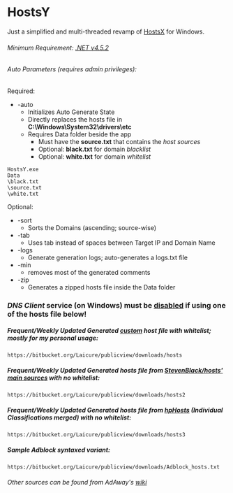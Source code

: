# HostsY
Just a simplified and multi-threaded revamp of [HostsX](http://github.com/Laicure/HostsX) for Windows.

###### Minimum Requirement: [.NET v4.5.2](https://www.microsoft.com/en-us/download/details.aspx?id=42642)

###### Auto Parameters (requires admin privileges):
Required:
* \-auto
	* Initializes Auto Generate State
	* Directly replaces the hosts file in **C:\\Windows\\System32\\drivers\\etc**
	* Requires Data folder beside the app
		* Must have the **source.txt** that contains the _host sources_
		* Optional: **black.txt** for domain _blacklist_
		* Optional: **white.txt** for domain _whitelist_
```
HostsY.exe
Data
\black.txt
\source.txt
\white.txt
```

Optional:
* \-sort
	* Sorts the Domains (ascending; source-wise)
* \-tab
	* Uses tab instead of spaces between Target IP and Domain Name
* \-logs
	* Generate generation logs; auto-generates a logs.txt file
* \-min
	* removes most of the generated comments
* \-zip
	* Generates a zipped hosts file inside the Data folder
	
### _DNS Client_ service (on Windows) must be [disabled](http://support.simpledns.com/kb/a61/disabling-the-windows-dns-client-service.aspx) if using one of the hosts file below!


##### Frequent/Weekly Updated Generated [custom](https://github.com/Laicure/HostsY/blob/master/sources.md#custom-hosts-files-sources-and-whitelist) host file _with whitelist_; mostly for my personal usage:
```
https://bitbucket.org/Laicure/publicview/downloads/hosts
```
##### Frequent/Weekly Updated Generated hosts file from [StevenBlack/hosts' main sources](https://github.com/StevenBlack/hosts/tree/master/data) _with no whitelist_:
```
https://bitbucket.org/Laicure/publicview/downloads/hosts2
```
##### Frequent/Weekly Updated Generated hosts file from [hpHosts](https://hosts-file.net/?s=Download) (Individual Classifications merged) _with no whitelist_:
```
https://bitbucket.org/Laicure/publicview/downloads/hosts3
```
##### Sample Adblock syntaxed variant:
```
https://bitbucket.org/Laicure/publicview/downloads/Adblock_hosts.txt
```
###### Other sources can be found from AdAway's [wiki](https://github.com/AdAway/AdAway/wiki/HostsSources)

